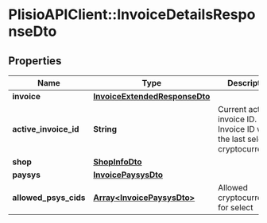 # PlisioAPIClient::InvoiceDetailsResponseDto

## Properties
Name | Type | Description | Notes
------------ | ------------- | ------------- | -------------
**invoice** | [**InvoiceExtendedResponseDto**](InvoiceExtendedResponseDto.md) |  | [optional] 
**active_invoice_id** | **String** | Current active invoice ID. Invoice ID with the last selected cryptocurrency | [optional] 
**shop** | [**ShopInfoDto**](ShopInfoDto.md) |  | [optional] 
**paysys** | [**InvoicePaysysDto**](InvoicePaysysDto.md) |  | [optional] 
**allowed_psys_cids** | [**Array&lt;InvoicePaysysDto&gt;**](InvoicePaysysDto.md) | Allowed cryptocurrencies for select | [optional] 

